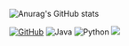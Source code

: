 
<!--
**hiid0726/hiid0726** is a ✨ _special_ ✨ repository because its `README.md` (this file) appears on your GitHub profile.

Here are some ideas to get you started:

- 🔭 I’m currently working on ...
- 🌱 I’m currently learning ...
- 👯 I’m looking to collaborate on ...
- 🤔 I’m looking for help with ...
- 💬 Ask me about ...
- 📫 How to reach me: ...
- 😄 Pronouns: ...
- ⚡ Fun fact: ...
-->

![Anurag's GitHub stats](https://github-readme-stats.vercel.app/api?username=hiid0726&show_icons=true&theme=radical)

[![GitHub](https://badgen.net/badge/icon/github?icon=github&label)](https://github.com/hiid0726)
![Java](https://badgen.net/badge/icon/java?icon=java&label)
![Python](https://badgen.net/badge/icon/python?icon=python&label)
<img src="https://img.shields.io/badge/Python-gray?style=plastic&logo=Pytyon&logoColor=gray"/>

